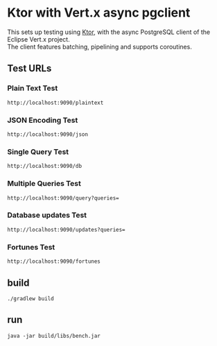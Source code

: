 # Ktor with Vert.x async pgclient

This sets up testing using [Ktor](https://ktor.io/), with the async PostgreSQL client of the Eclipse Vert.x project.  
The client features batching, pipelining and supports coroutines.

## Test URLs

### Plain Text Test

    http://localhost:9090/plaintext

### JSON Encoding Test

    http://localhost:9090/json

### Single Query Test

    http://localhost:9090/db

### Multiple Queries Test

    http://localhost:9090/query?queries=

### Database updates Test

    http://localhost:9090/updates?queries=

### Fortunes Test

    http://localhost:9090/fortunes

## build

    ./gradlew build

## run

    java -jar build/libs/bench.jar

